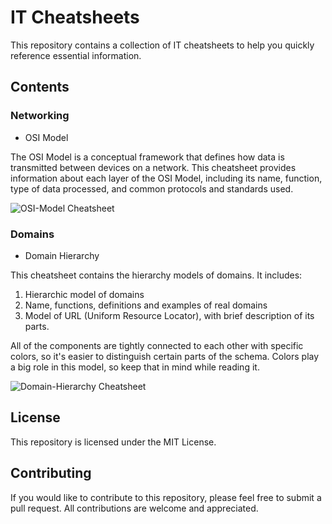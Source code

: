 # IT Cheatsheets

This repository contains a collection of IT cheatsheets to help you quickly reference essential information.

## Contents

### Networking
- OSI Model

The OSI Model is a conceptual framework that defines how data is transmitted between devices on a network. This cheatsheet provides information about each layer of the OSI Model, including its name, function, type of data processed, and common protocols and standards used.

![OSI-Model Cheatsheet](https://user-images.githubusercontent.com/119814239/224482500-51d8a238-b547-4ed4-94fb-8b70b14c1198.png)

### Domains
- Domain Hierarchy

This cheatsheet contains the hierarchy models of domains. It includes:
1. Hierarchic model of domains
2. Name, functions, definitions and examples of real domains
3. Model of URL (Uniform Resource Locator), with brief description of its parts.

All of the components are tightly connected to each other with specific colors, so it's easier to distinguish certain parts of the schema. Colors play a big role in this model, so keep that in mind while reading it.

![Domain-Hierarchy Cheatsheet](https://user-images.githubusercontent.com/119814239/224484316-17723fa3-2864-41ee-8c10-9a8845b169a3.png)

## License

This repository is licensed under the MIT License.

## Contributing

If you would like to contribute to this repository, please feel free to submit a pull request. All contributions are welcome and appreciated.
